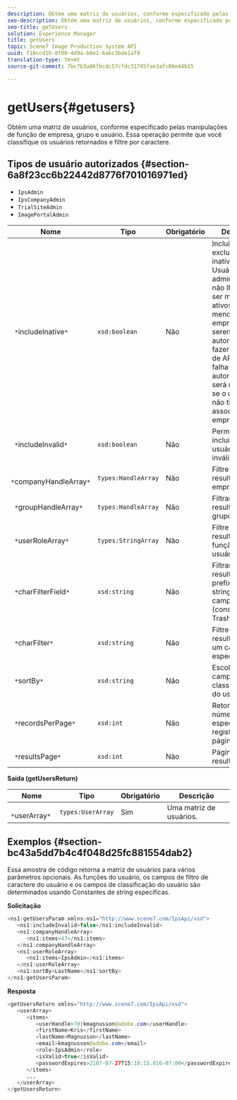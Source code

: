 ```yaml
---
description: Obtém uma matriz de usuários, conforme especificado pelas manipulações de função de empresa, grupo e usuário. Essa operação permite que você classifique os usuários retornados e filtre por caractere.
seo-description: Obtém uma matriz de usuários, conforme especificado pelas manipulações de função de empresa, grupo e usuário. Essa operação permite que você classifique os usuários retornados e filtre por caractere.
seo-title: getUsers
solution: Experience Manager
title: getUsers
topic: Scene7 Image Production System API
uuid: f16ccd1b-0f00-4d9a-b6e1-6abc3bde1af9
translation-type: tm+mt
source-git-commit: 7bc7b3a86fbcdc57cfdc31745fae3afc06e44b15

---
```



# getUsers{#getusers}

Obtém uma matriz de usuários, conforme especificado pelas manipulações de função de empresa, grupo e usuário. Essa operação permite que você classifique os usuários retornados e filtre por caractere.

## Tipos de usuário autorizados {#section-6a8f23cc6b22442d8776f701016971ed}

* `IpsAdmin`
* `IpsCompanyAdmin`
* `TrialSiteAdmin`
* `ImagePortalAdmin`


| Nome | Tipo | Obrigatório | Descrição |
|---|---|---|---|
| ` *`includeInative`*` | `xsd:boolean` | Não | Incluir ou excluir usuários inativos. Usuários administradores não IPS devem ser membros ativos de pelo menos uma empresa para serem autorizados a fazer chamadas de API. Uma falha de autorização será retornada se o usuário não tiver associações de empresa ativas. |
| ` *`includeInvalid`*` | `xsd:boolean` | Não | Permite incluir/excluir usuários inválidos. |
| ` *`companyHandleArray`*` | `types:HandleArray` | Não | Filtre os resultados por empresa. |
| ` *`groupHandleArray`*` | `types:HandleArray` | Não | Filtrar resultados por grupo. |
| ` *`userRoleArray`*` | `types:StringArray` | Não | Filtre os resultados por função de usuário. |
| ` *`charFilterField`*` | `xsd:string` | Não | Filtrar resultados por prefixo de string do campo (consulte [!DNL Trash State).] |
| ` *`charFilter`*` | `xsd:string` | Não | Filtre os resultados por um caractere específico. |
| ` *`sortBy`*` | `xsd:string` | Não | Escolha dos campos de classificação do usuário. |
| ` *`recordsPerPage`*` | `xsd:int` | Não | Retorna o número especificado de registros por página. |
| ` *`resultsPage`*` | `xsd:int` | Não | Página de resultados. |

**Saída (getUsersReturn)**

| Nome | Tipo | Obrigatório | Descrição |
|---|---|---|---|
| ` *`userArray`*` | `types:UserArray` | Sim | Uma matriz de usuários. |

## Exemplos {#section-bc43a5dd7b4c4f048d25fc881554dab2}

Essa amostra de código retorna a matriz de usuários para vários parâmetros opcionais. As funções do usuário, os campos de filtro de caractere do usuário e os campos de classificação do usuário são determinados usando Constantes de string específicas.

**Solicitação**

```java
<ns1:getUsersParam xmlns:ns1="http://www.scene7.com/IpsApi/xsd">
   <ns1:includeInvalid>false</ns1:includeInvalid>
   <ns1:companyHandleArray>
      <ns1:items>47</ns1:items>
   </ns1:companyHandleArray>
   <ns1:userRoleArray>
      <ns1:items>IpsAdmin</ns1:items>
   </ns1:userRoleArray>
   <ns1:sortBy>LastName</ns1:sortBy>
</ns1:getUsersParam>
```

**Resposta**

```java
<getUsersReturn xmlns="http://www.scene7.com/IpsApi/xsd">
   <userArray>
      <items>
         <userHandle>70|kmagnusson@adobe.com</userHandle>
         <firstName>Kris</firstName>
         <lastName>Magnusson</lastName>
         <email>kmagnusson@adobe.com</email>
         <role>IpsAdmin</role>
         <isValid>true</isValid>
         <passwordExpires>2107-07-27T15:18:15.816-07:00</passwordExpires>
      </items>
      ...
   </userArray>
</getUsersReturn>
```

